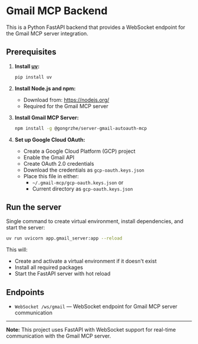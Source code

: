 # Gmail MCP Backend

This is a Python FastAPI backend that provides a WebSocket endpoint for the Gmail MCP server integration.

## Prerequisites

1. **Install [uv](https://github.com/astral-sh/uv):**
   ```sh
   pip install uv
   ```

2. **Install Node.js and npm:**
   - Download from: https://nodejs.org/
   - Required for the Gmail MCP server

3. **Install Gmail MCP Server:**
   ```sh
   npm install -g @gongrzhe/server-gmail-autoauth-mcp
   ```

4. **Set up Google Cloud OAuth:**
   - Create a Google Cloud Platform (GCP) project
   - Enable the Gmail API
   - Create OAuth 2.0 credentials
   - Download the credentials as `gcp-oauth.keys.json`
   - Place this file in either:
     - `~/.gmail-mcp/gcp-oauth.keys.json` or
     - Current directory as `gcp-oauth.keys.json`

## Run the server

Single command to create virtual environment, install dependencies, and start the server:

```sh
uv run uvicorn app.gmail_server:app --reload
```

This will:
- Create and activate a virtual environment if it doesn't exist
- Install all required packages
- Start the FastAPI server with hot reload

## Endpoints

- `WebSocket /ws/gmail` — WebSocket endpoint for Gmail MCP server communication

---

**Note:** This project uses FastAPI with WebSocket support for real-time communication with the Gmail MCP server. 